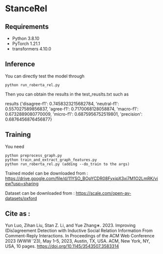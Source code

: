 # StanceRel

## Requirements

* Python 3.8.10
* PyTorch 1.21.1
* transformers 4.10.0

## Inference

You can directly test the model through 
```
python run_roberta_rel.py
```

Then you can obtain the results in the test_reuslts.txt such as 

results {'disagree-f1': 0.7458323215682784, 'neutral-f1': 0.557027589856837, 'agree-f1': 0.7170068128058874, 'macro-f1': 0.6732889080770009, 'micro-f1': 0.6875956752519801, 'precision': 0.6876456876456877}


## Training

You need 
```
python preprocess_graph.py
python train_and_extract_graph_features.py
python run_roberta_rel.py (adding --do_train to the args)
```

Trained model can be downloaded from : https://drive.google.com/file/d/11YSO_BOpYCDR08FyxjpX3xi7M1O2LmRK/view?usp=sharing

Dataset can be downloaded from : https://scale.com/open-av-datasets/oxford

## Cite as :

Yun Luo, Zihan Liu, Stan Z. Li, and Yue Zhang∗. 2023. Improving (Dis)agreement Detection with Inductive Social Relation Information From Comment-Reply
Interactions. In Proceedings of the ACM Web Conference 2023 (WWW ’23), May 1–5, 2023, Austin, TX, USA. ACM, New York, NY, USA, 10 pages. https://doi.org/10.1145/3543507.3583314
